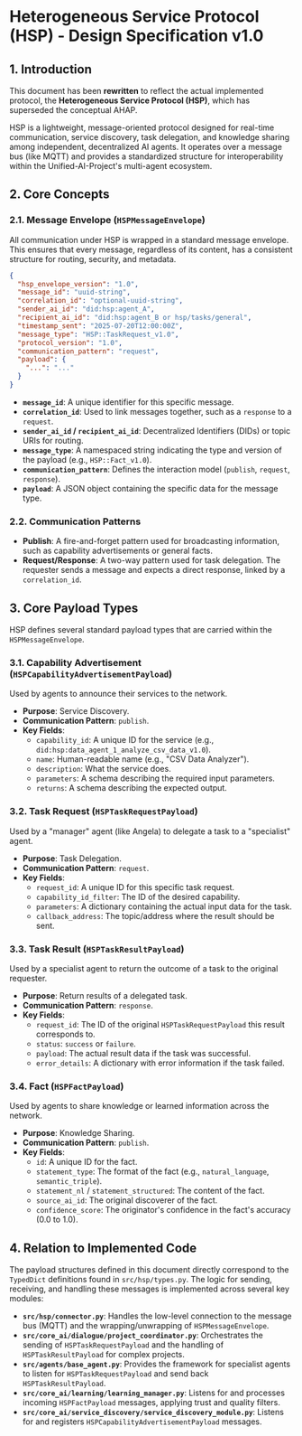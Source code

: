 # Heterogeneous Service Protocol (HSP) - Design Specification v1.0

## 1. Introduction

This document has been **rewritten** to reflect the actual implemented protocol, the **Heterogeneous Service Protocol (HSP)**, which has superseded the conceptual AHAP.

HSP is a lightweight, message-oriented protocol designed for real-time communication, service discovery, task delegation, and knowledge sharing among independent, decentralized AI agents. It operates over a message bus (like MQTT) and provides a standardized structure for interoperability within the Unified-AI-Project's multi-agent ecosystem.

## 2. Core Concepts

### 2.1. Message Envelope (`HSPMessageEnvelope`)

All communication under HSP is wrapped in a standard message envelope. This ensures that every message, regardless of its content, has a consistent structure for routing, security, and metadata.

```json
{
  "hsp_envelope_version": "1.0",
  "message_id": "uuid-string",
  "correlation_id": "optional-uuid-string",
  "sender_ai_id": "did:hsp:agent_A",
  "recipient_ai_id": "did:hsp:agent_B or hsp/tasks/general",
  "timestamp_sent": "2025-07-20T12:00:00Z",
  "message_type": "HSP::TaskRequest_v1.0",
  "protocol_version": "1.0",
  "communication_pattern": "request",
  "payload": {
    "...": "..."
  }
}
```

- **`message_id`**: A unique identifier for this specific message.
- **`correlation_id`**: Used to link messages together, such as a `response` to a `request`.
- **`sender_ai_id` / `recipient_ai_id`**: Decentralized Identifiers (DIDs) or topic URIs for routing.
- **`message_type`**: A namespaced string indicating the type and version of the payload (e.g., `HSP::Fact_v1.0`).
- **`communication_pattern`**: Defines the interaction model (`publish`, `request`, `response`).
- **`payload`**: A JSON object containing the specific data for the message type.

### 2.2. Communication Patterns

- **Publish**: A fire-and-forget pattern used for broadcasting information, such as capability advertisements or general facts.
- **Request/Response**: A two-way pattern used for task delegation. The requester sends a message and expects a direct response, linked by a `correlation_id`.

## 3. Core Payload Types

HSP defines several standard payload types that are carried within the `HSPMessageEnvelope`.

### 3.1. Capability Advertisement (`HSPCapabilityAdvertisementPayload`)

Used by agents to announce their services to the network.

- **Purpose**: Service Discovery.
- **Communication Pattern**: `publish`.
- **Key Fields**:
  - `capability_id`: A unique ID for the service (e.g., `did:hsp:data_agent_1_analyze_csv_data_v1.0`).
  - `name`: Human-readable name (e.g., "CSV Data Analyzer").
  - `description`: What the service does.
  - `parameters`: A schema describing the required input parameters.
  - `returns`: A schema describing the expected output.

### 3.2. Task Request (`HSPTaskRequestPayload`)

Used by a "manager" agent (like Angela) to delegate a task to a "specialist" agent.

- **Purpose**: Task Delegation.
- **Communication Pattern**: `request`.
- **Key Fields**:
  - `request_id`: A unique ID for this specific task request.
  - `capability_id_filter`: The ID of the desired capability.
  - `parameters`: A dictionary containing the actual input data for the task.
  - `callback_address`: The topic/address where the result should be sent.

### 3.3. Task Result (`HSPTaskResultPayload`)

Used by a specialist agent to return the outcome of a task to the original requester.

- **Purpose**: Return results of a delegated task.
- **Communication Pattern**: `response`.
- **Key Fields**:
  - `request_id`: The ID of the original `HSPTaskRequestPayload` this result corresponds to.
  - `status`: `success` or `failure`.
  - `payload`: The actual result data if the task was successful.
  - `error_details`: A dictionary with error information if the task failed.

### 3.4. Fact (`HSPFactPayload`)

Used by agents to share knowledge or learned information across the network.

- **Purpose**: Knowledge Sharing.
- **Communication Pattern**: `publish`.
- **Key Fields**:
  - `id`: A unique ID for the fact.
  - `statement_type`: The format of the fact (e.g., `natural_language`, `semantic_triple`).
  - `statement_nl` / `statement_structured`: The content of the fact.
  - `source_ai_id`: The original discoverer of the fact.
  - `confidence_score`: The originator's confidence in the fact's accuracy (0.0 to 1.0).

## 4. Relation to Implemented Code

The payload structures defined in this document directly correspond to the `TypedDict` definitions found in `src/hsp/types.py`. The logic for sending, receiving, and handling these messages is implemented across several key modules:

- **`src/hsp/connector.py`**: Handles the low-level connection to the message bus (MQTT) and the wrapping/unwrapping of `HSPMessageEnvelope`.
- **`src/core_ai/dialogue/project_coordinator.py`**: Orchestrates the sending of `HSPTaskRequestPayload` and the handling of `HSPTaskResultPayload` for complex projects.
- **`src/agents/base_agent.py`**: Provides the framework for specialist agents to listen for `HSPTaskRequestPayload` and send back `HSPTaskResultPayload`.
- **`src/core_ai/learning/learning_manager.py`**: Listens for and processes incoming `HSPFactPayload` messages, applying trust and quality filters.
- **`src/core_ai/service_discovery/service_discovery_module.py`**: Listens for and registers `HSPCapabilityAdvertisementPayload` messages.
